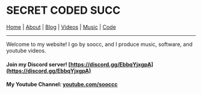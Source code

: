# SECRET CODED SUCC
[Home](soocc.github.io) | [About](about) | [Blog](blog) | [Videos](videos) | [Music](music) | [Code](code)
<hr>

Welcome to my website! I go by soocc, and I produce music, software, and youtube videos.
#### Join my Discord server! [https://discord.gg/EbbqYjxgpA](https://discord.gg/EbbqYjxgpA)
#### My Youtube Channel: [youtube.com/sooccc](youtube.com/soocc)
